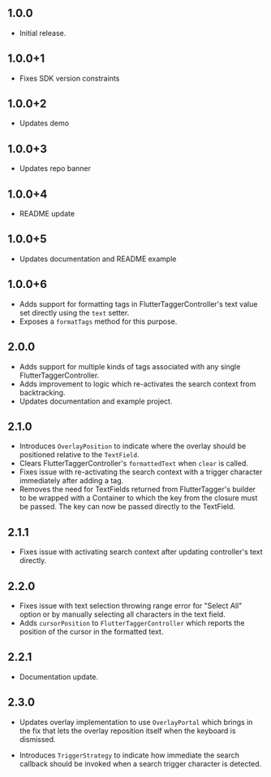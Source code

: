 ## 1.0.0

* Initial release.
## 1.0.0+1

* Fixes SDK version constraints

## 1.0.0+2

* Updates demo
## 1.0.0+3

* Updates repo banner
## 1.0.0+4

* README update

## 1.0.0+5

* Updates documentation and README example
## 1.0.0+6

* Adds support for formatting tags in FlutterTaggerController's text value set directly using the `text` setter. 
* Exposes a `formatTags` method for this purpose.

## 2.0.0

* Adds support for multiple kinds of tags associated with any single FlutterTaggerController.
* Adds improvement to logic which re-activates the search context from backtracking.
* Updates documentation and example project.

## 2.1.0

* Introduces `OverlayPosition` to indicate where the overlay should be positioned relative to the `TextField`.
* Clears FlutterTaggerController's `formattedText` when `clear` is called.
* Fixes issue with re-activating the search context with a trigger character immediately after adding a tag.
* Removes the need for TextFields returned from FlutterTagger's builder to be wrapped with a Container to which the key from the closure must be passed. The key can now be passed directly to the TextField.

## 2.1.1

* Fixes issue with activating search context after updating controller's text directly.

## 2.2.0

* Fixes issue with text selection throwing range error for "Select All" option or by manually selecting all characters in the text field.
* Adds `cursorPosition` to `FlutterTaggerController` which reports the position of the cursor in the formatted text.

## 2.2.1

* Documentation update.

## 2.3.0

* Updates overlay implementation to use `OverlayPortal` which brings in the fix that lets the overlay reposition itself when the keyboard is dismissed.

* Introduces `TriggerStrategy` to indicate how immediate the search callback should be invoked when a search trigger character is detected.